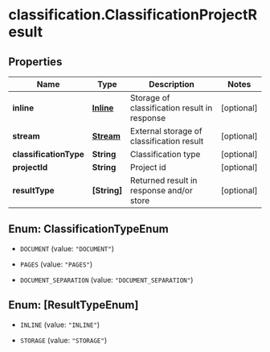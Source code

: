 # classification.ClassificationProjectResult

## Properties
Name | Type | Description | Notes
------------ | ------------- | ------------- | -------------
**inline** | [**Inline**](Inline.md) | Storage of classification result in response | [optional] 
**stream** | [**Stream**](Stream.md) | External storage of classification result | [optional] 
**classificationType** | **String** | Classification type | [optional] 
**projectId** | **String** | Project id | [optional] 
**resultType** | **[String]** | Returned result in response and/or store | [optional] 


<a name="ClassificationTypeEnum"></a>
## Enum: ClassificationTypeEnum


* `DOCUMENT` (value: `"DOCUMENT"`)

* `PAGES` (value: `"PAGES"`)

* `DOCUMENT_SEPARATION` (value: `"DOCUMENT_SEPARATION"`)




<a name="[ResultTypeEnum]"></a>
## Enum: [ResultTypeEnum]


* `INLINE` (value: `"INLINE"`)

* `STORAGE` (value: `"STORAGE"`)




